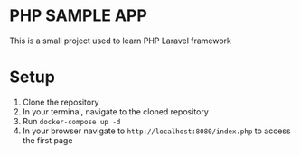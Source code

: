 # PHP SAMPLE APP
This is a small project used to learn PHP Laravel framework

# Setup
1. Clone the repository
2. In your terminal, navigate to the cloned repository
3. Run `docker-compose up -d`
4. In your browser navigate to `http://localhost:8080/index.php` to access the first page